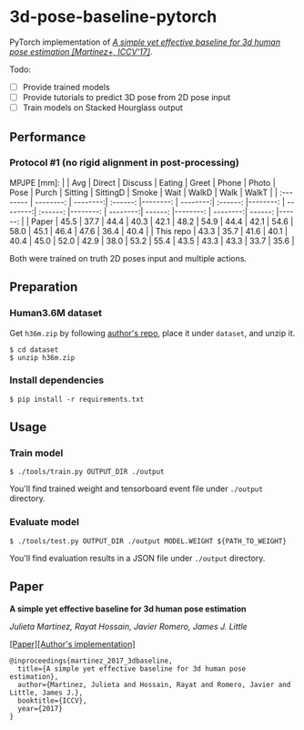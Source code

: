 # 3d-pose-baseline-pytorch

PyTorch implementation of [*A simple yet effective baseline for 3d human pose estimation [Martinez+, ICCV'17]*](https://arxiv.org/abs/1705.03098).

Todo:
- [ ] Provide trained models
- [ ] Provide tutorials to predict 3D pose from 2D pose input
- [ ] Train models on Stacked Hourglass output

## Performance

### Protocol #1 (no rigid alignment in post-processing)

MPJPE [mm]:
|        | Avg      |  Direct |   Discuss   |  Eating   | Greet  | Phone  | Photo | Pose  | Purch  | Sitting   | SittingD   | Smoke   |  Wait   | WalkD   | Walk   | WalkT   |
| :-------- | --------: | --------:| :------: |--------: | --------:| :------: |--------: | --------:| :------: |--------: | --------:| ------: |--------: | --------:| ------: |------: |
| Paper     | 45.5  | 37.7 | 44.4 | 40.3 | 42.1 | 48.2 | 54.9 | 44.4 | 42.1 | 54.6 | 58.0 | 45.1 | 46.4 | 47.6 | 36.4 | 40.4 |
| This repo | 43.3  | 35.7 | 41.6 | 40.1 | 40.4 | 45.0 | 52.0 | 42.9 | 38.0 | 53.2 | 55.4 | 43.5 | 43.3 | 43.3 | 33.7 | 35.6 |

Both were trained on truth 2D poses input and multiple actions.

## Preparation

### Human3.6M dataset

Get `h36m.zip` by following [author's repo](https://github.com/una-dinosauria/3d-pose-baseline), place it under `dataset`, and unzip it.

```
$ cd dataset
$ unzip h36m.zip
```

### Install dependencies

```
$ pip install -r requirements.txt
```

## Usage

### Train model

```
$ ./tools/train.py OUTPUT_DIR ./output
```

You'll find trained weight and tensorboard event file under `./output` directory.

### Evaluate model

```
$ ./tools/test.py OUTPUT_DIR ./output MODEL.WEIGHT ${PATH_TO_WEIGHT}
```

You'll find evaluation results in a JSON file under `./output` directory.

## Paper

**A simple yet effective baseline for 3d human pose estimation**

*Julieta Martinez, Rayat Hossain, Javier Romero, James J. Little*

[[Paper]](https://arxiv.org/abs/1705.03098)[[Author's implementation]](https://github.com/una-dinosauria/3d-pose-baseline)

```
@inproceedings{martinez_2017_3dbaseline,
  title={A simple yet effective baseline for 3d human pose estimation},
  author={Martinez, Julieta and Hossain, Rayat and Romero, Javier and Little, James J.},
  booktitle={ICCV},
  year={2017}
}
```